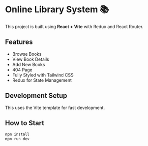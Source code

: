 # Online Library System 📚

This project is built using **React + Vite** with Redux and React Router.

## Features

- Browse Books
- View Book Details
- Add New Books
- 404 Page
- Fully Styled with Tailwind CSS
- Redux for State Management

## Development Setup

This uses the Vite template for fast development.

## How to Start

```bash
npm install
npm run dev
